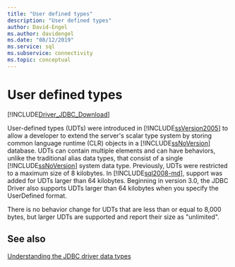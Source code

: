 ```yaml
---
title: "User defined types"
description: "User defined types"
author: David-Engel
ms.author: davidengel
ms.date: "08/12/2019"
ms.service: sql
ms.subservice: connectivity
ms.topic: conceptual
---
```


# User defined types

[!INCLUDE[Driver_JDBC_Download](../../includes/driver_jdbc_download.md)]

User-defined types (UDTs) were introduced in [!INCLUDE[ssVersion2005](../../includes/ssversion2005-md.md)] to allow a developer to extend the server's scalar type system by storing common language runtime (CLR) objects in a [!INCLUDE[ssNoVersion](../../includes/ssnoversion-md.md)] database. UDTs can contain multiple elements and can have behaviors, unlike the traditional alias data types, that consist of a single [!INCLUDE[ssNoVersion](../../includes/ssnoversion-md.md)] system data type. Previously, UDTs were restricted to a maximum size of 8 kilobytes. In [!INCLUDE[sql2008-md](../../includes/sql2008-md.md)], support was added for UDTs larger than 64 kilobytes. Beginning in version 3.0, the JDBC Driver also supports UDTs larger than 64 kilobytes when you specify the UserDefined format.

There is no behavior change for UDTs that are less than or equal to 8,000 bytes, but larger UDTs are supported and report their size as "unlimited".

## See also

[Understanding the JDBC driver data types](../../connect/jdbc/understanding-the-jdbc-driver-data-types.md)
